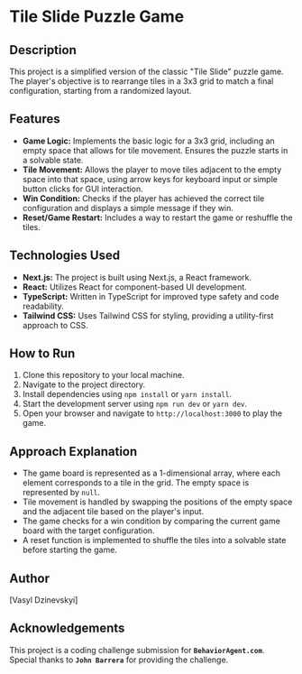 # Tile Slide Puzzle Game

## Description
This project is a simplified version of the classic "Tile Slide" puzzle game. The player's objective is to rearrange tiles in a 3x3 grid to match a final configuration, starting from a randomized layout.

## Features
- **Game Logic:** Implements the basic logic for a 3x3 grid, including an empty space that allows for tile movement. Ensures the puzzle starts in a solvable state.
- **Tile Movement:** Allows the player to move tiles adjacent to the empty space into that space, using arrow keys for keyboard input or simple button clicks for GUI interaction.
- **Win Condition:** Checks if the player has achieved the correct tile configuration and displays a simple message if they win.
- **Reset/Game Restart:** Includes a way to restart the game or reshuffle the tiles.

## Technologies Used
- **Next.js:** The project is built using Next.js, a React framework.
- **React:** Utilizes React for component-based UI development.
- **TypeScript:** Written in TypeScript for improved type safety and code readability.
- **Tailwind CSS:** Uses Tailwind CSS for styling, providing a utility-first approach to CSS.

## How to Run
1. Clone this repository to your local machine.
2. Navigate to the project directory.
3. Install dependencies using `npm install` or `yarn install`.
4. Start the development server using `npm run dev` or `yarn dev`.
5. Open your browser and navigate to `http://localhost:3000` to play the game.

## Approach Explanation
- The game board is represented as a 1-dimensional array, where each element corresponds to a tile in the grid. The empty space is represented by `null`.
- Tile movement is handled by swapping the positions of the empty space and the adjacent tile based on the player's input.
- The game checks for a win condition by comparing the current game board with the target configuration.
- A reset function is implemented to shuffle the tiles into a solvable state before starting the game.

## Author
[Vasyl Dzinevskyi]

## Acknowledgements
This project is a coding challenge submission for <strong>`BehaviorAgent.com`</strong>. Special thanks to <strong>`John Barrera`</strong> for providing the challenge.
